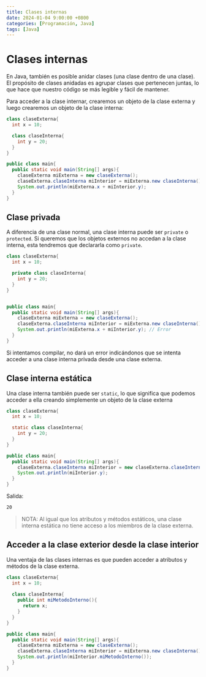 ```yaml
---
title: Clases internas
date: 2024-01-04 9:00:00 +0800
categories: [Programación, Java]
tags: [Java]
---
```


# Clases internas

En Java, también es posible anidar clases (una clase dentro de una clase). El propósito de clases anidadas es agrupar clases que pertenecen juntas, lo que hace que nuestro código se más legible y fácil de mantener.

Para acceder a la clase internar, crearemos un objeto de la clase externa y luego crearemos un objeto de la clase interna:

```java
class claseExterna{
  int x = 10;

  class claseInterna{
    int y = 20;
  }
}

public class main{
  public static void main(String[] args){
    claseExterna miExterna = new claseExterna();
    claseExterna.claseInterna miInterior = miExterna.new claseInterna();
    System.out.println(miExterna.x + miInterior.y);
  }
}
```

## Clase privada

A diferencia de una clase normal, una clase interna puede ser `private` o `protected`. Si queremos que los objetos externos no accedan a la clase interna, esta tendremos que declararla como `private`.

```java
class claseExterna{
  int x = 10;

  private class claseInterna{
    int y = 20;
  }
}


public class main{
  public static void main(String[] args){
    claseExterna miExterna = new claseExterna();
    claseExterna.claseInterna miInterior = miExterna.new claseInterna(); // Error
    System.out.println(miExterna.x + miInterior.y); // Error
  }
}
```

Si intentamos compilar, no dará un error indicándonos que se intenta acceder a una clase interna privada desde una clase externa.

## Clase interna estática

Una clase interna también puede ser `static`, lo que significa que podemos acceder a ella creando simplemente un objeto de la clase externa

```java
class claseExterna{
  int x = 10;

  static class claseInterna{
    int y = 20;
  }
}

public class main{
  public static void main(String[] args){
    claseExterna.claseInterna miInterior = new claseExterna.claseInterna();
    System.out.println(miInterior.y);
  }
}
```

Salida: 

```txt
20
```

> NOTA: Al igual que los atributos y métodos estáticos, una clase interna estática no tiene acceso a los miembros de la clase externa.

## Acceder a la clase exterior desde la clase interior

Una ventaja de las clases internas es que pueden acceder a atributos y métodos de la clase externa.

```java
class claseExterna{
  int x = 10;
  
  class claseInterna{
    public int miMetodoInterno(){
      return x;
    }
  }
}

public class main{
  public static void main(String[] args){
    claseExterna miExterna = new claseExterna();
    claseExterna.claseInterna miInterior = miExterna.new claseInterna();
    System.out.println(miInterior.miMetodoInterno());
  }
}
```
